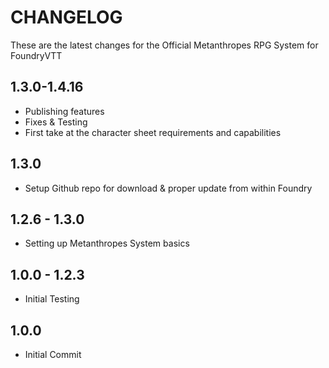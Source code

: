# CHANGELOG
These are the latest changes for the Official Metanthropes RPG System for FoundryVTT
## 1.3.0-1.4.16
- Publishing features
- Fixes & Testing
- First take at the character sheet requirements and capabilities
## 1.3.0
- Setup Github repo for download & proper update from within Foundry
## 1.2.6 - 1.3.0
- Setting up Metanthropes System basics
## 1.0.0 - 1.2.3
- Initial Testing
## 1.0.0
- Initial Commit